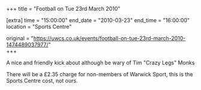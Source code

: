 +++
title = "Football on Tue 23rd March 2010"

[extra]
time = "15:00:00"
end_date = "2010-03-23"
end_time = "16:00:00"
location = "Sports Centre"

original = "https://uwcs.co.uk/events/football-on-tue-23rd-march-2010-1474489037977/"    
+++

A nice and friendly kick about although be wary of Tim "Crazy Legs" Monks

There will be a £2.35 charge for non-members of Warwick Sport, this is the Sports Centre cost, not ours.

